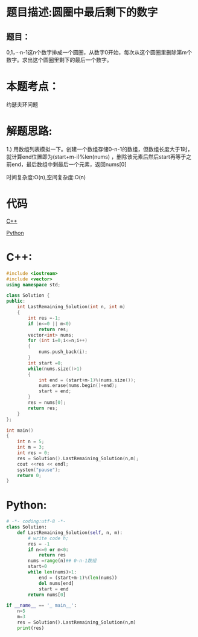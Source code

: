 # 题目描述:圆圈中最后剩下的数字
## 题目：
0,1，···n-1这n个数字排成一个圆圈，从数字0开始，每次从这个圆圈里删除第m个数字。求出这个圆圈里剩下的最后一个数字。
# 本题考点：
  
  约瑟夫环问题
  
# 解题思路:
  
  1.) 用数组列表模拟一下。创建一个数组存储0-n-1的数组，但数组长度大于1时，就计算end位置即为(start+m-i)%len(nums) ，删除该元素后然后start再等于之前end，最后数组中剩最后一个元素，返回nums[0]
  
  时间复杂度:O(n),空间复杂度:O(n)

# 代码

[C++](./LastNumberInCircle.cpp)

[Python](./LastNumberInCircle.py)

# C++:
```c++
#include <iostream>
#include <vector>
using namespace std;

class Solution {
public:
    int LastRemaining_Solution(int n, int m)
    {
        int res =-1;
        if (n<=0 || m<0)
            return res;
        vector<int> nums;
        for (int i=0;i<=n;i++)
        {
            nums.push_back(i);
        }
        int start =0;
        while(nums.size()>1)
        {
            int end = (start+m-1)%(nums.size());
            nums.erase(nums.begin()+end);
            start = end;
        }
        res = nums[0];
        return res;
    }
};

int main()
{
    int n = 5;
    int m = 3;
    int res = 0;
    res = Solution().LastRemaining_Solution(n,m);
    cout <<res << endl;
    system("pause");
    return 0;
}
```

# Python:
```python
# -*- coding:utf-8 -*-
class Solution:
    def LastRemaining_Solution(self, n, m):
        # write code h;
        res = -1
        if n<=0 or m<0:
            return res
        nums =range(n)## 0-n-1数组
        start=0
        while len(nums)>1:
            end = (start+m-1)%(len(nums))
            del nums[end]
            start = end
        return nums[0]

if __name__ == '_ main__':
    n=5
    m=3
    res = Solution().LastRemaining_Solution(n,m)    
    print(res)
```

